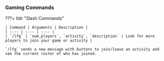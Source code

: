 ### Gaming Commands

???+ tldr "Slash Commands"

    | Command | Arguments | Description |
    | :--- | :--- | :--- |
    | `/lfg` | `num_players`, `activity`, `description` | Look for more players to join your game or activity |

    `/lfg` sends a new message with buttons to join/leave an activity and see the current roster of who has joined.
